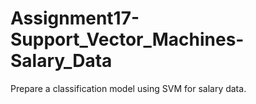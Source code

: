 # Assignment17-Support_Vector_Machines-Salary_Data
Prepare a classification model using SVM for salary data.

